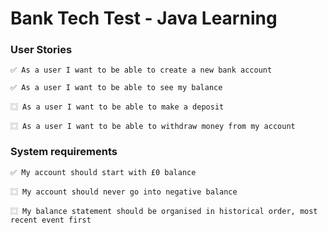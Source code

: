 # Bank Tech Test - Java Learning

### User Stories
````
✅ As a user I want to be able to create a new bank account
````
````
✅ As a user I want to be able to see my balance
````
````
⿴ As a user I want to be able to make a deposit
````
````
⿴ As a user I want to be able to withdraw money from my account
````

### System requirements
````
✅ My account should start with £0 balance
````
````
⿴ My account should never go into negative balance
````
````
⿴ My balance statement should be organised in historical order, most recent event first
````